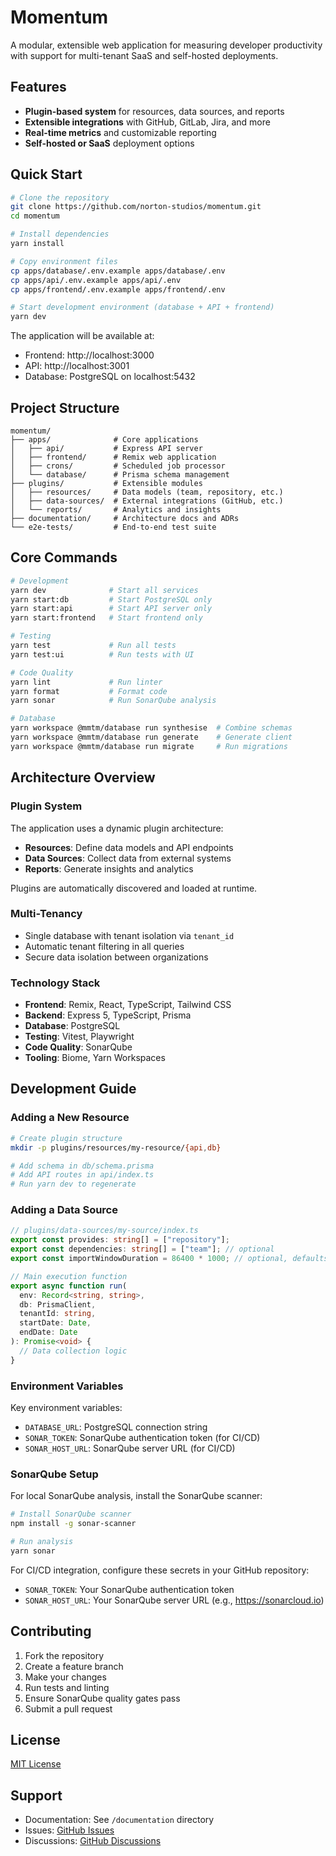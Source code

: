 # Momentum

A modular, extensible web application for measuring developer productivity with support for multi-tenant SaaS and self-hosted deployments.

## Features

- **Plugin-based system** for resources, data sources, and reports
- **Extensible integrations** with GitHub, GitLab, Jira, and more
- **Real-time metrics** and customizable reporting
- **Self-hosted or SaaS** deployment options

## Quick Start

```bash
# Clone the repository
git clone https://github.com/norton-studios/momentum.git
cd momentum

# Install dependencies
yarn install

# Copy environment files
cp apps/database/.env.example apps/database/.env
cp apps/api/.env.example apps/api/.env
cp apps/frontend/.env.example apps/frontend/.env

# Start development environment (database + API + frontend)
yarn dev
```

The application will be available at:
- Frontend: http://localhost:3000
- API: http://localhost:3001
- Database: PostgreSQL on localhost:5432

## Project Structure

```
momentum/
├── apps/              # Core applications
│   ├── api/           # Express API server
│   ├── frontend/      # Remix web application
│   ├── crons/         # Scheduled job processor
│   └── database/      # Prisma schema management
├── plugins/           # Extensible modules
│   ├── resources/     # Data models (team, repository, etc.)
│   ├── data-sources/  # External integrations (GitHub, etc.)
│   └── reports/       # Analytics and insights
├── documentation/     # Architecture docs and ADRs
└── e2e-tests/         # End-to-end test suite
```

## Core Commands

```bash
# Development
yarn dev              # Start all services
yarn start:db         # Start PostgreSQL only
yarn start:api        # Start API server only
yarn start:frontend   # Start frontend only

# Testing
yarn test             # Run all tests
yarn test:ui          # Run tests with UI

# Code Quality
yarn lint             # Run linter
yarn format           # Format code
yarn sonar            # Run SonarQube analysis

# Database
yarn workspace @mmtm/database run synthesise  # Combine schemas
yarn workspace @mmtm/database run generate    # Generate client
yarn workspace @mmtm/database run migrate     # Run migrations
```

## Architecture Overview

### Plugin System

The application uses a dynamic plugin architecture:

- **Resources**: Define data models and API endpoints
- **Data Sources**: Collect data from external systems
- **Reports**: Generate insights and analytics

Plugins are automatically discovered and loaded at runtime.

### Multi-Tenancy

- Single database with tenant isolation via `tenant_id`
- Automatic tenant filtering in all queries
- Secure data isolation between organizations

### Technology Stack

- **Frontend**: Remix, React, TypeScript, Tailwind CSS
- **Backend**: Express 5, TypeScript, Prisma
- **Database**: PostgreSQL
- **Testing**: Vitest, Playwright
- **Code Quality**: SonarQube
- **Tooling**: Biome, Yarn Workspaces

## Development Guide

### Adding a New Resource

```bash
# Create plugin structure
mkdir -p plugins/resources/my-resource/{api,db}

# Add schema in db/schema.prisma
# Add API routes in api/index.ts
# Run yarn dev to regenerate
```

### Adding a Data Source

```typescript
// plugins/data-sources/my-source/index.ts
export const provides: string[] = ["repository"];
export const dependencies: string[] = ["team"]; // optional
export const importWindowDuration = 86400 * 1000; // optional, defaults to 24h

// Main execution function
export async function run(
  env: Record<string, string>,
  db: PrismaClient,
  tenantId: string,
  startDate: Date,
  endDate: Date
): Promise<void> {
  // Data collection logic
}
```

### Environment Variables

Key environment variables:

- `DATABASE_URL`: PostgreSQL connection string
- `SONAR_TOKEN`: SonarQube authentication token (for CI/CD)
- `SONAR_HOST_URL`: SonarQube server URL (for CI/CD)


### SonarQube Setup

For local SonarQube analysis, install the SonarQube scanner:

```bash
# Install SonarQube scanner
npm install -g sonar-scanner

# Run analysis
yarn sonar
```

For CI/CD integration, configure these secrets in your GitHub repository:
- `SONAR_TOKEN`: Your SonarQube authentication token
- `SONAR_HOST_URL`: Your SonarQube server URL (e.g., https://sonarcloud.io)

## Contributing

1. Fork the repository
2. Create a feature branch
3. Make your changes
4. Run tests and linting
5. Ensure SonarQube quality gates pass
6. Submit a pull request

## License

[MIT License](LICENSE)

## Support

- Documentation: See `/documentation` directory
- Issues: [GitHub Issues](https://github.com/norton-studios/momentum/issues)
- Discussions: [GitHub Discussions](https://github.com/norton-studios/momentum/discussions)